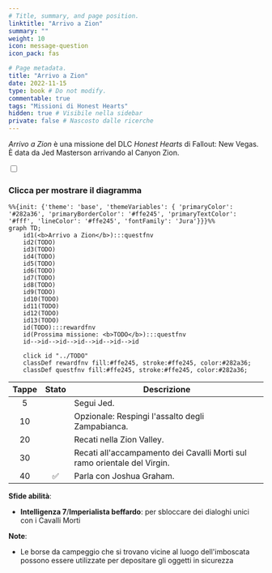 ```yaml
---
# Title, summary, and page position.
linktitle: "Arrivo a Zion"
summary: ""
weight: 10
icon: message-question
icon_pack: fas

# Page metadata.
title: "Arrivo a Zion"
date: 2022-11-15
type: book # Do not modify.
commentable: true
tags: "Missioni di Honest Hearts"
hidden: true # Visibile nella sidebar
private: false # Nascosto dalle ricerche
---
```


<div class="fnv">


*Arrivo a Zion* è una missione del DLC *Honest Hearts* di Fallout: New Vegas. È data da Jed Masterson arrivando al Canyon Zion.


<section class="chart-collapse">
<input type="checkbox" name="collapse2" id="handle2">
<h3 class="handle">
<label for="handle2">Clicca per mostrare il diagramma</label>
</h3>
<div class="content">

```mermaid
%%{init: {'theme': 'base', 'themeVariables': { 'primaryColor': '#282a36', 'primaryBorderColor': '#ffe245', 'primaryTextColor': '#fff', 'lineColor': '#ffe245', 'fontFamily': 'Jura'}}}%%
graph TD;
    id1(<b>Arrivo a Zion</b>):::questfnv
    id2(TODO)
    id3(TODO)
    id4(TODO)
    id5(TODO)
    id6(TODO)
    id7(TODO) 
    id8(TODO)
    id9(TODO)
    id10(TODO)
    id11(TODO)
    id12(TODO)
    id13(TODO) 
    id(TODO):::rewardfnv
    id(Prossima missione: <b>TODO</b>):::questfnv
    id-->id-->id-->id-->id-->id-->id
    
    click id "../TODO"
    classDef rewardfnv fill:#ffe245, stroke:#ffe245, color:#282a36;
    classDef questfnv fill:#ffe245, stroke:#ffe245, color:#282a36;
```

</div>
</section>

| Tappe |       Stato        | Descrizione |
|:-----:|:------------------:| ----------- |
|                           5                           |            | Segui Jed.                                                                                                                                                                  |
|                           10                          |            | Opzionale: Respingi l'assalto degli Zampabianca.                                                                                                                            |
|                           20                          |            | Recati nella Zion Valley.                                                                                                                                                   |
|                           30                          |            | Recati all'accampamento dei Cavalli Morti sul ramo orientale del Virgin.                                                                                                    |
|                           40                          | :white_check_mark: | Parla con Joshua Graham.                                                                                                                                                    |



**Sfide abilità**:
- **Intelligenza 7**/**Imperialista beffardo**: per sbloccare dei dialoghi unici con i Cavalli Morti



**Note**:
- Le borse da campeggio che si trovano vicine al luogo dell'imboscata possono essere utilizzate per depositare gli oggetti in sicurezza


</div>



